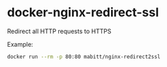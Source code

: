 # docker-nginx-redirect-ssl

Redirect all HTTP requests to HTTPS

Example:
```sh
docker run --rm -p 80:80 mabitt/nginx-redirect2ssl
```
